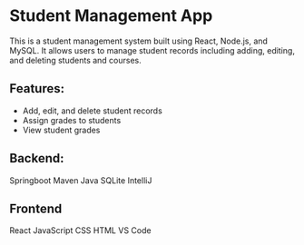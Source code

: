 # Student Management App

This is a student management system built using React, Node.js, and MySQL. It allows users to manage student records including adding, editing, and deleting students and courses.

## Features:
- Add, edit, and delete student records
- Assign grades to students
- View student grades

## Backend:
Springboot
Maven
Java
SQLite
IntelliJ

## Frontend
React
JavaScript
CSS
HTML
VS Code
